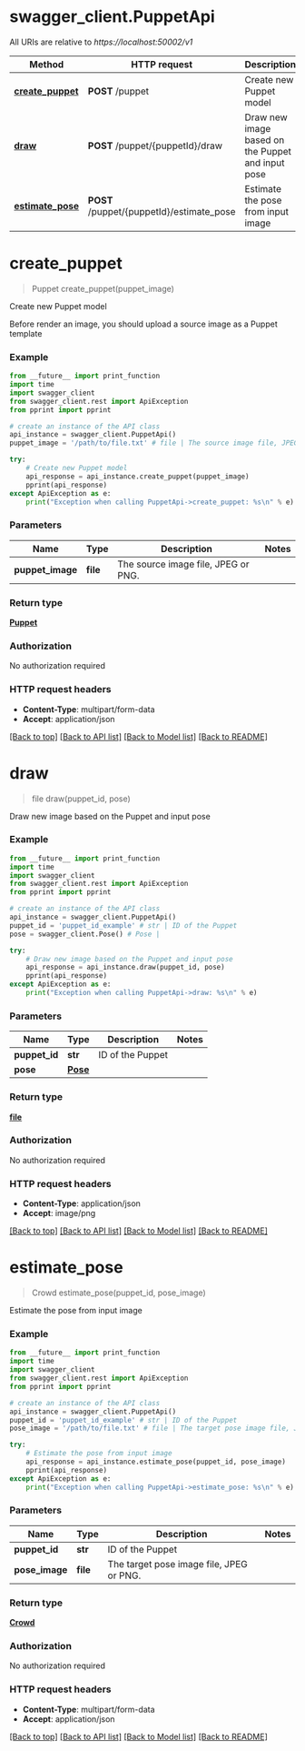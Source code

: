 # swagger_client.PuppetApi

All URIs are relative to *https://localhost:50002/v1*

Method | HTTP request | Description
------------- | ------------- | -------------
[**create_puppet**](PuppetApi.md#create_puppet) | **POST** /puppet | Create new Puppet model
[**draw**](PuppetApi.md#draw) | **POST** /puppet/{puppetId}/draw | Draw new image based on the Puppet and input pose
[**estimate_pose**](PuppetApi.md#estimate_pose) | **POST** /puppet/{puppetId}/estimate_pose | Estimate the pose from input image


# **create_puppet**
> Puppet create_puppet(puppet_image)

Create new Puppet model

Before render an image, you should upload a source image as a Puppet template

### Example
```python
from __future__ import print_function
import time
import swagger_client
from swagger_client.rest import ApiException
from pprint import pprint

# create an instance of the API class
api_instance = swagger_client.PuppetApi()
puppet_image = '/path/to/file.txt' # file | The source image file, JPEG or PNG.

try:
    # Create new Puppet model
    api_response = api_instance.create_puppet(puppet_image)
    pprint(api_response)
except ApiException as e:
    print("Exception when calling PuppetApi->create_puppet: %s\n" % e)
```

### Parameters

Name | Type | Description  | Notes
------------- | ------------- | ------------- | -------------
 **puppet_image** | **file**| The source image file, JPEG or PNG. | 

### Return type

[**Puppet**](Puppet.md)

### Authorization

No authorization required

### HTTP request headers

 - **Content-Type**: multipart/form-data
 - **Accept**: application/json

[[Back to top]](#) [[Back to API list]](../README.md#documentation-for-api-endpoints) [[Back to Model list]](../README.md#documentation-for-models) [[Back to README]](../README.md)

# **draw**
> file draw(puppet_id, pose)

Draw new image based on the Puppet and input pose

### Example
```python
from __future__ import print_function
import time
import swagger_client
from swagger_client.rest import ApiException
from pprint import pprint

# create an instance of the API class
api_instance = swagger_client.PuppetApi()
puppet_id = 'puppet_id_example' # str | ID of the Puppet
pose = swagger_client.Pose() # Pose | 

try:
    # Draw new image based on the Puppet and input pose
    api_response = api_instance.draw(puppet_id, pose)
    pprint(api_response)
except ApiException as e:
    print("Exception when calling PuppetApi->draw: %s\n" % e)
```

### Parameters

Name | Type | Description  | Notes
------------- | ------------- | ------------- | -------------
 **puppet_id** | **str**| ID of the Puppet | 
 **pose** | [**Pose**](Pose.md)|  | 

### Return type

[**file**](file.md)

### Authorization

No authorization required

### HTTP request headers

 - **Content-Type**: application/json
 - **Accept**: image/png

[[Back to top]](#) [[Back to API list]](../README.md#documentation-for-api-endpoints) [[Back to Model list]](../README.md#documentation-for-models) [[Back to README]](../README.md)

# **estimate_pose**
> Crowd estimate_pose(puppet_id, pose_image)

Estimate the pose from input image

### Example
```python
from __future__ import print_function
import time
import swagger_client
from swagger_client.rest import ApiException
from pprint import pprint

# create an instance of the API class
api_instance = swagger_client.PuppetApi()
puppet_id = 'puppet_id_example' # str | ID of the Puppet
pose_image = '/path/to/file.txt' # file | The target pose image file, JPEG or PNG.

try:
    # Estimate the pose from input image
    api_response = api_instance.estimate_pose(puppet_id, pose_image)
    pprint(api_response)
except ApiException as e:
    print("Exception when calling PuppetApi->estimate_pose: %s\n" % e)
```

### Parameters

Name | Type | Description  | Notes
------------- | ------------- | ------------- | -------------
 **puppet_id** | **str**| ID of the Puppet | 
 **pose_image** | **file**| The target pose image file, JPEG or PNG. | 

### Return type

[**Crowd**](Crowd.md)

### Authorization

No authorization required

### HTTP request headers

 - **Content-Type**: multipart/form-data
 - **Accept**: application/json

[[Back to top]](#) [[Back to API list]](../README.md#documentation-for-api-endpoints) [[Back to Model list]](../README.md#documentation-for-models) [[Back to README]](../README.md)

